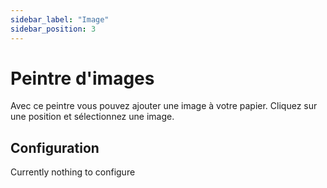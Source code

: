 ```yaml
---
sidebar_label: "Image"
sidebar_position: 3
---
```


# Peintre d'images

Avec ce peintre vous pouvez ajouter une image à votre papier. Cliquez sur une position et sélectionnez une image.

## Configuration

Currently nothing to configure
